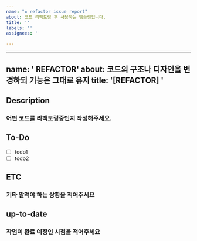 ```yaml
---
name: "♻️ refactor issue report"
about: 코드 리팩토링 후 사용하는 템플릿입니다.
title: ''
labels: ''
assignees: ''

---
```


---
name: ' REFACTOR'
about: 코드의 구조나 디자인을 변경하되 기능은 그대로 유지
title: '[REFACTOR] '
---
## Description
### 어떤 코드를 리팩토링중인지 작성해주세요.

## To-Do
-   [ ] todo1
-   [ ] todo2
## ETC
### 기타 알려야 하는 상황을 적어주세요
## up-to-date
### 작업이 완료 예정인 시점을 적어주세요
